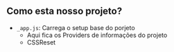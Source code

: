 

## Como esta nosso projeto?
- `_app.js`: Carrega o setup base do porjeto
    - Aqui fica os Providers de informações do projeto
    - CSSReset
